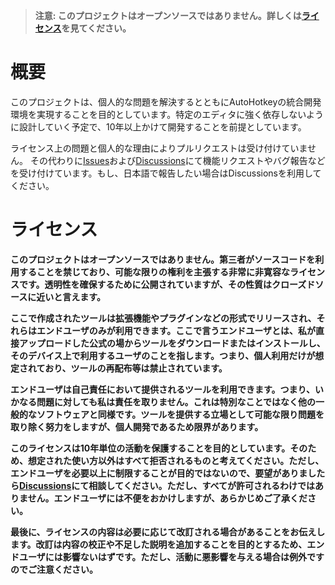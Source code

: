 > **注意: このプロジェクトはオープンソースではありません。詳しくは[ライセンス](#ライセンス)を見てください。**

# 概要

このプロジェクトは、個人的な問題を解決するとともにAutoHotkeyの統合開発環境を実現することを目的としています。特定のエディタに強く依存しないように設計していく予定で、10年以上かけて開発することを前提としています。

ライセンス上の問題と個人的な理由によりプルリクエストは受け付けていません。
その代わりに[Issues](https://github.com/zero-plusplus/autohotkey-devtools/issues)および[Discussions](https://github.com/zero-plusplus/autohotkey-devtools/discussions)にて機能リクエストやバグ報告などを受け付けています。もし、日本語で報告したい場合はDiscussionsを利用してください。

# ライセンス

**このプロジェクトはオープンソースではありません。第三者がソースコードを利用することを禁じており、可能な限りの権利を主張する非常に非寛容なライセンスです。透明性を確保するために公開されていますが、その性質はクローズドソースに近いと言えます。**

**ここで作成されたツールは拡張機能やプラグインなどの形式でリリースされ、それらはエンドユーザのみが利用できます。ここで言うエンドユーザとは、私が直接アップロードした公式の場からツールをダウンロードまたはインストールし、そのデバイス上で利用するユーザのことを指します。つまり、個人利用だけが想定されており、ツールの再配布等は禁止されています。**

**エンドユーザは自己責任において提供されるツールを利用できます。つまり、いかなる問題に対しても私は責任を取りません。これは特別なことではなく他の一般的なソフトウェアと同様です。ツールを提供する立場として可能な限り問題を取り除く努力をしますが、個人開発であるため限界があります。**

**このライセンスは10年単位の活動を保護することを目的としています。そのため、想定された使い方以外はすべて拒否されるものと考えてください。ただし、エンドユーザを必要以上に制限することが目的ではないので、要望がありましたら[Discussions](https://github.com/zero-plusplus/autohotkey-devtools/discussions)にて相談してください。ただし、すべてが許可されるわけではありません。エンドユーザには不便をおかけしますが、あらかじめご了承ください。**

**最後に、ライセンスの内容は必要に応じて改訂される場合があることをお伝えします。改訂は内容の校正や不足した説明を追加することを目的とするため、エンドユーザには影響ないはずです。ただし、活動に悪影響を与える場合は例外ですのでご注意ください。**

